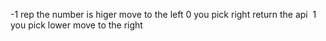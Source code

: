 -1 rep the number is higer move to the left
0 you pick right return the api
​
1 you pick lower move to the right